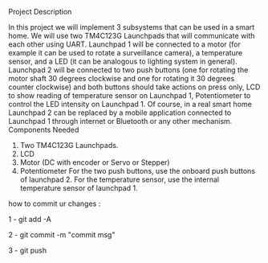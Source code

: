 
Project Description

In this project we will implement 3 subsystems that can be used in a smart home. We will use two
TM4C123G Launchpads that will communicate with each other using UART.
Launchpad 1 will be connected to a motor (for example it can be used to rotate a surveillance
camera), a temperature sensor, and a LED (it can be analogous to lighting system in general).
Launchpad 2 will be connected to two push buttons (one for rotating the motor shaft 30 degrees
clockwise and one for rotating it 30 degrees counter clockwise) and both buttons should take
actions on press only, LCD to show reading of temperature sensor on Launchpad 1, Potentiometer
to control the LED intensity on Launchpad 1.
Of course, in a real smart home Launchpad 2 can be replaced by a mobile application connected to
Launchpad 1 through internet or Bluetooth or any other mechanism.
Components Needed
1. Two TM4C123G Launchpads.
2. LCD
3. Motor (DC with encoder or Servo or Stepper)
4. Potentiometer
For the two push buttons, use the onboard push buttons of launchpad 2. For the temperature
sensor, use the internal temperature sensor of launchpad 1.

how to commit ur changes :

1 - git add -A

2 - git commit -m "commit msg"

3 - git push

